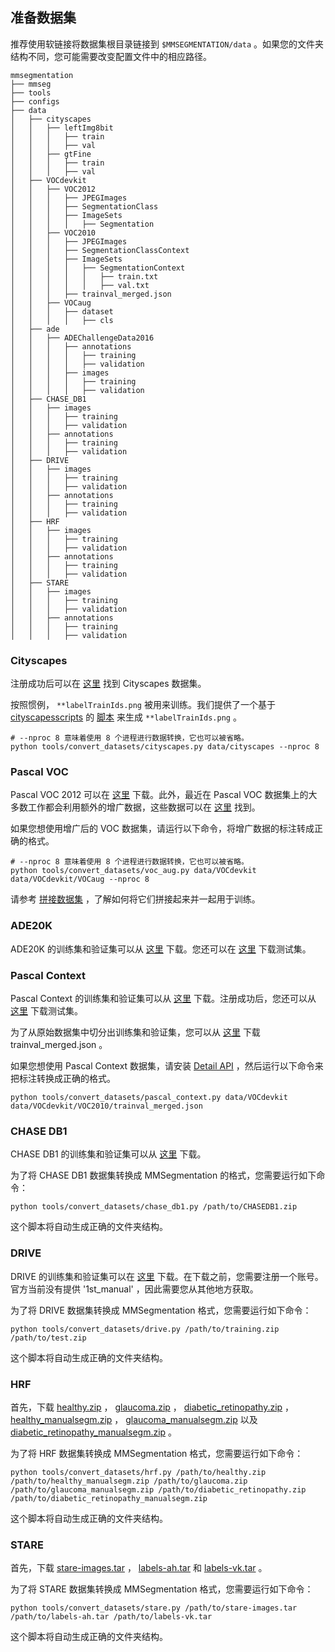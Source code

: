 ## 准备数据集

推荐使用软链接将数据集根目录链接到 `$MMSEGMENTATION/data` 。如果您的文件夹结构不同，您可能需要改变配置文件中的相应路径。

```none
mmsegmentation
├── mmseg
├── tools
├── configs
├── data
│   ├── cityscapes
│   │   ├── leftImg8bit
│   │   │   ├── train
│   │   │   ├── val
│   │   ├── gtFine
│   │   │   ├── train
│   │   │   ├── val
│   ├── VOCdevkit
│   │   ├── VOC2012
│   │   │   ├── JPEGImages
│   │   │   ├── SegmentationClass
│   │   │   ├── ImageSets
│   │   │   │   ├── Segmentation
│   │   ├── VOC2010
│   │   │   ├── JPEGImages
│   │   │   ├── SegmentationClassContext
│   │   │   ├── ImageSets
│   │   │   │   ├── SegmentationContext
│   │   │   │   │   ├── train.txt
│   │   │   │   │   ├── val.txt
│   │   │   ├── trainval_merged.json
│   │   ├── VOCaug
│   │   │   ├── dataset
│   │   │   │   ├── cls
│   ├── ade
│   │   ├── ADEChallengeData2016
│   │   │   ├── annotations
│   │   │   │   ├── training
│   │   │   │   ├── validation
│   │   │   ├── images
│   │   │   │   ├── training
│   │   │   │   ├── validation
│   ├── CHASE_DB1
│   │   ├── images
│   │   │   ├── training
│   │   │   ├── validation
│   │   ├── annotations
│   │   │   ├── training
│   │   │   ├── validation
│   ├── DRIVE
│   │   ├── images
│   │   │   ├── training
│   │   │   ├── validation
│   │   ├── annotations
│   │   │   ├── training
│   │   │   ├── validation
│   ├── HRF
│   │   ├── images
│   │   │   ├── training
│   │   │   ├── validation
│   │   ├── annotations
│   │   │   ├── training
│   │   │   ├── validation
│   ├── STARE
│   │   ├── images
│   │   │   ├── training
│   │   │   ├── validation
│   │   ├── annotations
│   │   │   ├── training
│   │   │   ├── validation

```

### Cityscapes

注册成功后可以在 [这里](https://www.cityscapes-dataset.com/downloads/) 找到 Cityscapes 数据集。

按照惯例， `**labelTrainIds.png` 被用来训练。我们提供了一个基于 [cityscapesscripts](https://github.com/mcordts/cityscapesScripts) 的 [脚本](https://github.com/open-mmlab/mmsegmentation/blob/master/tools/convert_datasets/cityscapes.py) 来生成 `**labelTrainIds.png` 。

```shell
# --nproc 8 意味着使用 8 个进程进行数据转换，它也可以被省略。
python tools/convert_datasets/cityscapes.py data/cityscapes --nproc 8
```

### Pascal VOC

Pascal VOC 2012 可以在 [这里](http://host.robots.ox.ac.uk/pascal/VOC/voc2012/VOCtrainval_11-May-2012.tar) 下载。此外，最近在 Pascal VOC 数据集上的大多数工作都会利用额外的增广数据，这些数据可以在 [这里](http://www.eecs.berkeley.edu/Research/Projects/CS/vision/grouping/semantic_contours/benchmark.tgz) 找到。

如果您想使用增广后的 VOC 数据集，请运行以下命令，将增广数据的标注转成正确的格式。

```shell
# --nproc 8 意味着使用 8 个进程进行数据转换，它也可以被省略。
python tools/convert_datasets/voc_aug.py data/VOCdevkit data/VOCdevkit/VOCaug --nproc 8
```

请参考 [拼接数据集](https://github.com/open-mmlab/mmsegmentation/blob/master/docs/tutorials/new_dataset.md#concatenate-dataset) ，了解如何将它们拼接起来并一起用于训练。

### ADE20K

ADE20K 的训练集和验证集可以从 [这里](http://data.csail.mit.edu/places/ADEchallenge/ADEChallengeData2016.zip) 下载。您还可以在 [这里](http://data.csail.mit.edu/places/ADEchallenge/release_test.zip) 下载测试集。

### Pascal Context

Pascal Context 的训练集和验证集可以从 [这里](http://host.robots.ox.ac.uk/pascal/VOC/voc2010/VOCtrainval_03-May-2010.tar) 下载。注册成功后，您还可以从 [这里](http://host.robots.ox.ac.uk:8080/eval/downloads/VOC2010test.tar) 下载测试集。

为了从原始数据集中切分出训练集和验证集，您可以从 [这里](https://codalabuser.blob.core.windows.net/public/trainval_merged.json) 下载 trainval_merged.json 。

如果您想使用 Pascal Context 数据集，请安装 [Detail API](https://github.com/zhanghang1989/detail-api) ，然后运行以下命令来把标注转换成正确的格式。

```shell
python tools/convert_datasets/pascal_context.py data/VOCdevkit data/VOCdevkit/VOC2010/trainval_merged.json
```

### CHASE DB1

CHASE DB1 的训练集和验证集可以从 [这里](https://staffnet.kingston.ac.uk/~ku15565/CHASE_DB1/assets/CHASEDB1.zip) 下载。

为了将 CHASE DB1 数据集转换成 MMSegmentation 的格式，您需要运行如下命令：

```shell
python tools/convert_datasets/chase_db1.py /path/to/CHASEDB1.zip
```

这个脚本将自动生成正确的文件夹结构。

### DRIVE

DRIVE 的训练集和验证集可以在 [这里](https://drive.grand-challenge.org/) 下载。在下载之前，您需要注册一个账号。官方当前没有提供 '1st_manual' ，因此需要您从其他地方获取。

为了将 DRIVE 数据集转换成 MMSegmentation 格式，您需要运行如下命令：

```shell
python tools/convert_datasets/drive.py /path/to/training.zip /path/to/test.zip
```

这个脚本将自动生成正确的文件夹结构。

### HRF

首先，下载 [healthy.zip](https://www5.cs.fau.de/fileadmin/research/datasets/fundus-images/healthy.zip) ， [glaucoma.zip](https://www5.cs.fau.de/fileadmin/research/datasets/fundus-images/glaucoma.zip) ， [diabetic_retinopathy.zip](https://www5.cs.fau.de/fileadmin/research/datasets/fundus-images/diabetic_retinopathy.zip) ，[healthy_manualsegm.zip](https://www5.cs.fau.de/fileadmin/research/datasets/fundus-images/healthy_manualsegm.zip) ， [glaucoma_manualsegm.zip](https://www5.cs.fau.de/fileadmin/research/datasets/fundus-images/glaucoma_manualsegm.zip) 以及 [diabetic_retinopathy_manualsegm.zip](https://www5.cs.fau.de/fileadmin/research/datasets/fundus-images/diabetic_retinopathy_manualsegm.zip) 。

为了将 HRF 数据集转换成 MMSegmentation 格式，您需要运行如下命令：

```shell
python tools/convert_datasets/hrf.py /path/to/healthy.zip /path/to/healthy_manualsegm.zip /path/to/glaucoma.zip /path/to/glaucoma_manualsegm.zip /path/to/diabetic_retinopathy.zip /path/to/diabetic_retinopathy_manualsegm.zip
```

这个脚本将自动生成正确的文件夹结构。

### STARE

首先，下载 [stare-images.tar](http://cecas.clemson.edu/~ahoover/stare/probing/stare-images.tar) ， [labels-ah.tar](http://cecas.clemson.edu/~ahoover/stare/probing/labels-ah.tar) 和 [labels-vk.tar](http://cecas.clemson.edu/~ahoover/stare/probing/labels-vk.tar) 。

为了将 STARE 数据集转换成 MMSegmentation 格式，您需要运行如下命令：

```shell
python tools/convert_datasets/stare.py /path/to/stare-images.tar /path/to/labels-ah.tar /path/to/labels-vk.tar
```

这个脚本将自动生成正确的文件夹结构。
